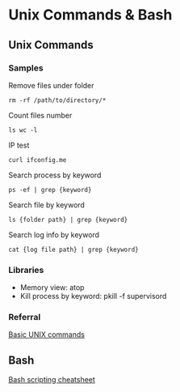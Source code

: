 # Unix Commands & Bash
## Unix Commands

### Samples 

Remove files under folder
```
rm -rf /path/to/directory/*
```

Count files number
```
ls wc -l
```

IP test
```
curl ifconfig.me 
```

Search process by keyword
```
ps -ef | grep {keyword}
```
Search file by keyword
```
ls {folder path} | grep {keyword}
```

Search log info by keyword
```
cat {log file path} | grep {keyword}
```

### Libraries
* Memory view: atop
* Kill process by keyword: pkill -f supervisord

### Referral
[Basic UNIX commands](http://mally.stanford.edu/~sr/computing/basic-unix.html)

## Bash

[Bash scripting cheatsheet](https://devhints.io/bash)